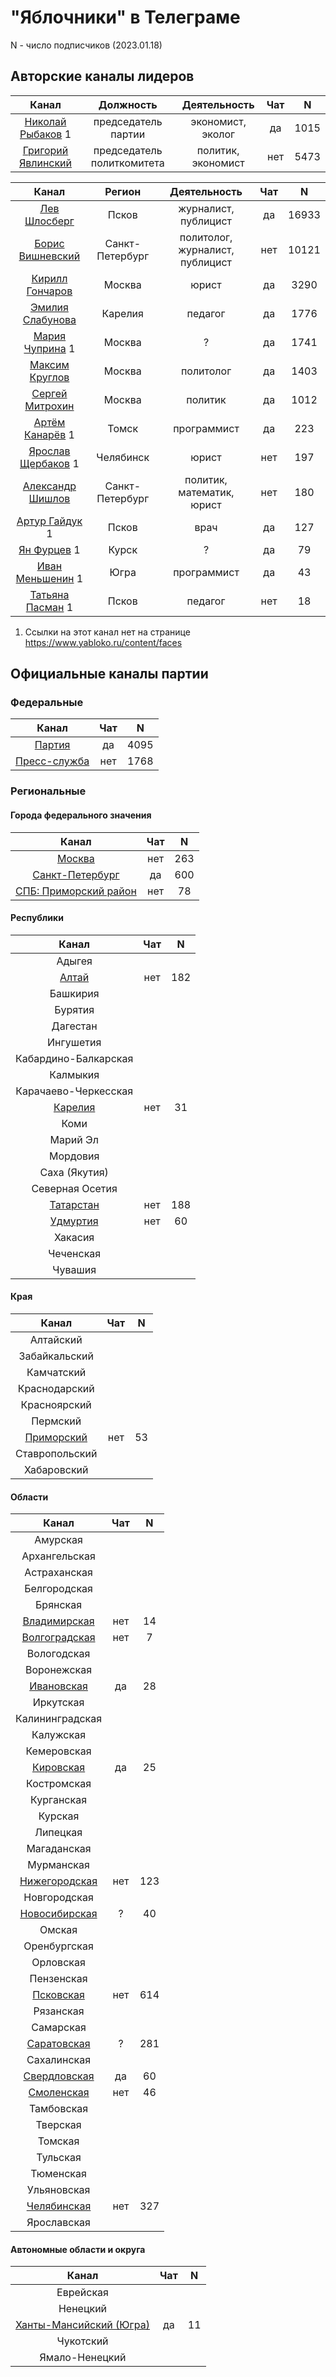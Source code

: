 # "Яблочники" в Телеграме

N - число подписчиков (2023.01.18)

## Авторские каналы лидеров

| Канал |  Должность  | Деятельность | Чат | N |
| :---: | :---: | :---: | :---: | :---: |
| [Николай Рыбаков](https://t.me/rybakovyabloko) 1 | председатель партии | экономист, эколог | да | 1015 | 
| [Григорий Явлинский](https://t.me/gr_yavlinsky) | председатель политкомитета | политик, экономист | нет | 5473 |  

| Канал |  Регион  | Деятельность | Чат | N |
| :---: | :---: | :---: | :---: | :---: |
| [Лев Шлосберг](https://t.me/shlosberg) |  Псков  | журналист, публицист | да | 16933 |
| [Борис Вишневский](https://t.me/visboris) |  Санкт-Петербург | политолог, журналист, публицист | нет | 10121 | 
| [Кирилл Гончаров](https://t.me/This_is_Goncharov) | Москва | юрист | да | 3290 | 
| [Эмилия Слабунова](https://t.me/Slabunova) | Карелия | педагог | да | 1776 |   
| [Мария Чуприна](https://t.me/mgchuprina) 1 | Москва | ? | да | 1741 |               
| [Максим Круглов](https://t.me/M_Kruglov) | Москва | политолог | да | 1403 |   
| [Сергей Митрохин](https://t.me/ssmitrohin) | Москва | политик | да | 1012 |   
| [Артём Канарёв](https://t.me/kanarev) 1 | Томск | программист | да | 223 | 
| [Ярослав Щербаков](https://t.me/yasherbakov) 1 | Челябинск | юрист | нет | 197 | 
| [Александр Шишлов](https://t.me/avshishlov) | Санкт-Петербург | политик, математик, юрист | нет | 180 | 
| [Артур Гайдук](https://t.me/arturgaiduk) 1 | Псков | врач | да | 127 | 
| [Ян Фурцев](https://t.me/furcevlive) 1 | Курск | ? | да | 79 | 
| [Иван Меньшенин](https://t.me/menshenin) 1 | Югра | программист | да | 43 | 
| [Татьяна Пасман](https://t.me/tpasman) 1 | Псков | педагог | нет | 18 | 

1) Ссылки на этот канал нет на странице https://www.yabloko.ru/content/faces

## Официальные каналы партии

### Федеральные

| Канал | Чат | N |
| :---: | :---: | :---: |
| [Партия](https://t.me/yabloko_party) | да | 4095 |
| [Пресс-служба](https://t.me/yabloko_press) | нет | 1768 |

### Региональные

#### Города федерального значения

| Канал | Чат | N |
| :---: | :---: | :---: | 
| [Москва](https://t.me/mosyabloko) | нет | 263 | 
| [Санкт-Петербург](https://t.me/spb_yabloko) | да | 600 | 
| [СПБ: Приморский район](https://t.me/yabloko_spb_primorsk) | нет | 78 | 
           
#### Республики

| Канал | Чат | N |
| :---: | :---: | :---: | 
| Адыгея |  |  |
| [Алтай](https://t.me/yabloko_altai) | нет | 182 | 
| Башкирия |  |  |
| Бурятия |  |  | 
| Дагестан |  |  | 
| Ингушетия |  |  | 
| Кабардино-Балкарская |  |  | 
| Калмыкия |  |  | 
| Карачаево-Черкесская |  |  | 
| [Карелия](https://t.me/yabloko_10) | нет | 31 |     
| Коми |  |  | 
| Марий Эл |  |  | 
| Мордовия |  |  | 
| Саха (Якутия) |  |  | 
| Северная Осетия |  |  | 
| [Татарстан](https://t.me/yabloko_tat) | нет | 188 |  | Тыва |  |  | 
| [Удмуртия](https://t.me/yabloko_Udmurtia) | нет | 60 |
| Хакасия |  |  | 
| Чеченская |  |  | 
| Чувашия |  |  |

#### Края

| Канал | Чат | N |
| :---: | :---: | :---: | 
| Алтайский |  |  |
| Забайкальский |  |  |
| Камчатский |  |  |
| Краснодарский |  |  |
| Красноярский |  |  |
| Пермский |  |  |
| [Приморский](https://t.me/mar_zhel) | нет | 53 |
| Ставропольский |  |  |
| Хабаровский |  |  |

#### Области

| Канал | Чат | N |
| :---: | :---: | :---: | 
| Амурская |  |  |
| Архангельская |  |  |
| Астраханская |  |  |
| Белгородская |  |  |
| Брянская |  |  |
| [Владимирская](https://t.me/yabloko_vld) | нет | 14 |
| [Волгоградская](https://t.me/yabloko_vlg) | нет | 7 |
| Вологодская |  |  |
| Воронежская |  |  |
| [Ивановская](https://t.me/yabloko_ivanovo) | да | 28 |
| Иркутская |  |  |
| Калининградская |  |  |
| Калужская |  |  |
| Кемеровская |  |  |
| [Кировская](https://t.me/kirovyabloko) | да | 25 |
| Костромская |  |  |
| Курганская |  |  |
| Курская |  |  |
| Липецкая |  |  |
| Магаданская |  |  |
| Мурманская |  |  |
| [Нижегородская](https://t.me/nnyabloko) | нет | 123 |        
| Новгородская |  |  | 
| [Новосибирская](https://t.me/yablokonsk) | ? | 40 |
| Омская |  |  | 
| Оренбургская |  |  |      
| Орловская |  |  |    
| Пензенская |  |  | 
| [Псковская](https://t.me/pskovyabloko) | нет | 614 |  | Ростовская |  |  | 
| Рязанская |  |  | 
| Самарская |  |  | 
| [Саратовская](https://t.me/sar_yabloko) | ? | 281 |
| Сахалинская |  |  |    
| [Свердловская](https://t.me/myabloko_svr) | да | 60 |
| [Смоленская](https://t.me/yabloko_67) | нет | 46 |
| Тамбовская |  |  | 
| Тверская |  |  | 
| Томская |  |  | 
| Тульская |  |  | 
| Тюменская |  |  | 
| Ульяновская |  |  | 
| [Челябинская](https://t.me/chelyabloko) | нет | 327 |
| Ярославская |  |  | 
    
#### Автономные области и округа

| Канал | Чат | N |
| :---: | :---: | :---: | 
| Еврейская |  |  | 
| Ненецкий |  |  | 
| [Ханты-Мансийский (Югра)](https://t.me/yabloko86) | да | 11 |
| Чукотский |  |  | 
| Ямало-Ненецкий |  |  | 










